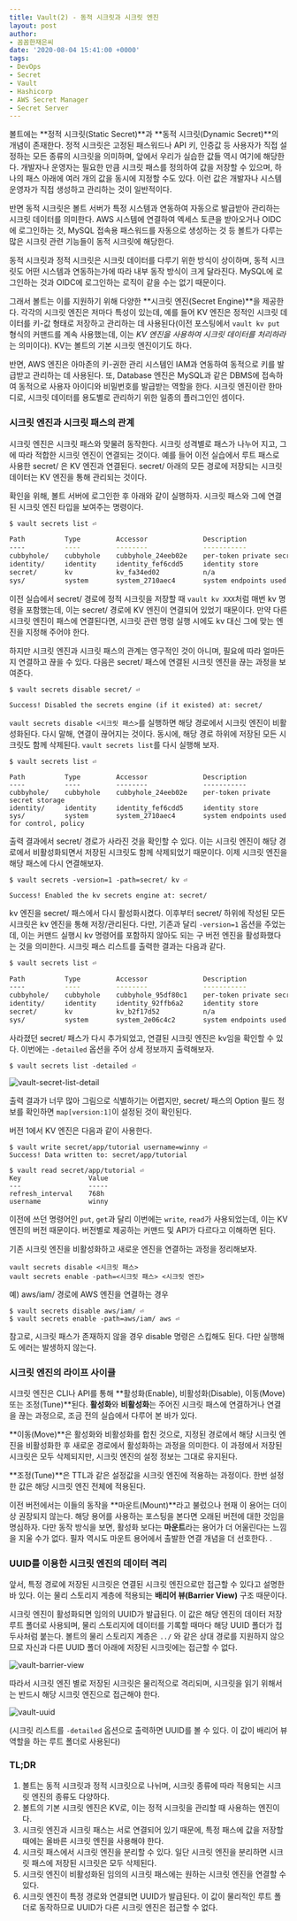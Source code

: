 ```yaml
---
title: Vault(2) - 동적 시크릿과 시크릿 엔진
layout: post
author:
- 꼼꼼한재은씨
date: '2020-08-04 15:41:00 +0000'
tags:
- DevOps
- Secret
- Vault
- Hashicorp
- AWS Secret Manager
- Secret Server
---
```


볼트에는 **정적 시크릿(Static Secret)**과 **동적 시크릿(Dynamic Secret)**의 개념이 존재한다. 정적 시크릿은 고정된 패스워드나 API 키, 인증값 등 사용자가 직접 설정하는 모든 종류의 시크릿을 의미하며, 앞에서 우리가 실습한 값들 역시 여기에 해당한다. 개발자나 운영자는 필요한 만큼 시크릿 패스를 정의하여 값을 저장할 수 있으며, 하나의 패스 아래에 여러 개의 값을 동시에 지정할 수도 있다. 이런 값은 개발자나 시스템 운영자가 직접 생성하고 관리하는 것이 일반적이다. 

반면 동적 시크릿은 볼트 서버가 특정 시스템과 연동하여 자동으로 발급받아 관리하는 시크릿 데이터를 의미한다. AWS 시스템에 연결하여 엑세스 토큰을 받아오거나 OIDC에 로그인하는 것, MySQL 접속용 패스워드를 자동으로 생성하는 것 등 볼트가 다루는 많은 시크릿 관련 기능들이 동적 시크릿에 해당한다.

동적 시크릿과 정적 시크릿은 시크릿 데이터를 다루기 위한 방식이 상이하며, 동적 시크릿도 어떤 시스템과 연동하는가에 따라 내부 동작 방식이 크게 달라진다. MySQL에 로그인하는 것과 OIDC에 로그인하는 로직이 같을 수는 없기 때문이다.  

그래서 볼트는 이를 지원하기 위해 다양한 **시크릿 엔진(Secret Engine)**을 제공한다. 각각의 시크릿 엔진은 저마다 특성이 있는데, 예를 들어 KV 엔진은 정적인 시크릿 데이터를 키-값 형태로 저장하고 관리하는 데 사용된다(이전 포스팅에서 `vault kv put` 형식의 커맨드를 계속 사용했는데, 이는 *KV 엔진을 사용하여 시크릿 데이터를 처리하라*는 의미이다). KV는 볼트의 기본 시크릿 엔진이기도 하다. 

반면, AWS 엔진은 아마존의 키-권한 관리 시스템인 IAM과 연동하여 동적으로 키를 발급받고 관리하는 데 사용된다. 또, Database 엔진은 MySQL과 같은 DBMS에 접속하여 동적으로 사용자 아이디와 비밀번호를 발급받는 역할을 한다. 시크릿 엔진이란 한마디로, 시크릿 데이터를 용도별로 관리하기 위한 일종의 플러그인인 셈이다. 

### 시크릿 엔진과 시크릿 패스의 관계 

시크릿 엔진은 시크릿 패스와 맞물려 동작한다. 시크릿 성격별로 패스가 나누어 지고, 그에 따라 적합한 시크릿 엔진이 연결되는 것이다. 예를 들어 이전 실습에서 루트 패스로 사용한 secret/ 은 KV 엔진과 연결된다. secret/ 아래의 모든 경로에 저장되는 시크릿 데이터는 KV 엔진을 통해 관리되는 것이다. 

확인을 위해, 볼트 서버에 로그인한 후 아래와 같이 실행하자. 시크릿 패스와 그에 연결된 시크릿 엔진 타입을 보여주는 명령이다. 

``` bash
$ vault secrets list ⏎

Path          Type         Accessor              Description
----          ----         --------              -----------
cubbyhole/    cubbyhole    cubbyhole_24eeb02e    per-token private secret storage
identity/     identity     identity_fef6cdd5     identity store
secret/       kv           kv_fa34ed02           n/a
sys/          system       system_2710aec4       system endpoints used for control, policy
```

이전 실습에서 secret/ 경로에 정적 시크릿을 저장할 때 `vault kv XXX`처럼 매번 kv 명령을 포함했는데, 이는 secret/ 경로에 KV 엔진이 연결되어 있었기 때문이다. 만약 다른 시크릿 엔진이 패스에 연결된다면, 시크릿 관련 명령 실행 시에도 kv 대신 그에 맞는 엔진을 지정해 주어야 한다. 

하지만 시크릿 엔진과 시크릿 패스의 관계는 영구적인 것이 아니며, 필요에 따라 얼마든지 연결하고 끊을 수 있다. 다음은 secret/ 패스에 연결된 시크릿 엔진을 끊는 과정을 보여준다.   

```shell
$ vault secrets disable secret/ ⏎

Success! Disabled the secrets engine (if it existed) at: secret/
```

`vault secrets disable <시크릿 패스>`를 실행하면 해당 경로에서 시크릿 엔진이 비활성화된다. 다시 말해, 연결이 끊어지는 것이다. 동시에, 해당 경로 하위에 저장된 모든 시크릿도 함께 삭제된다. `vault secrets list`를 다시 실행해 보자. 

```shell
$ vault secrets list ⏎

Path          Type         Accessor              Description
----          ----         --------              -----------
cubbyhole/    cubbyhole    cubbyhole_24eeb02e    per-token private secret storage
identity/     identity     identity_fef6cdd5     identity store
sys/          system       system_2710aec4       system endpoints used for control, policy
```

출력 결과에서 secret/ 경로가 사라진 것을 확인할 수 있다. 이는 시크릿 엔진이 해당 경로에서 비활성화되면서 저장된 시크릿도 함께 삭제되었기 때문이다. 이제 시크릿 엔진을 해당 패스에 다시 연결해보자. 

```shell
$ vault secrets -version=1 -path=secret/ kv ⏎

Success! Enabled the kv secrets engine at: secret/
```

kv 엔진을 secret/ 패스에서 다시 활성화시켰다. 이후부터 secret/ 하위에 작성된 모든 시크릿은 kv 엔진을 통해 저장/관리된다. 다만, 기존과 달리 `-version=1` 옵션을 주었는데, 이는 커맨드 실행시 kv 명령어를 포함하지 않아도 되는 구 버전 엔진을 활성화했다는 것을 의미한다. 시크릿 패스 리스트를 출력한 결과는 다음과 같다.  

```sh 
$ vault secrets list ⏎

Path          Type         Accessor              Description
----          ----         --------              -----------
cubbyhole/    cubbyhole    cubbyhole_95df80c1    per-token private secret storage
identity/     identity     identity_92ffb6a2     identity store
secret/       kv           kv_b2f17d52           n/a
sys/          system       system_2e06c4c2       system endpoints used for control, policy 
```

사라졌던 secret/ 패스가 다시 추가되었고, 연결된 시크릿 엔진은 kv임을 확인할 수 있다. 이번에는 `-detailed` 옵션을 주어 상세 정보까지 출력해보자. 

```shell 
$ vault secrets list -detailed ⏎
```

![vault-secret-list-detail](/assets/images/vault/vault-secret-list-detail.png)

출력 결과가 너무 많아 그림으로 식별하기는 어렵지만, secret/ 패스의 Option 필드 정보를 확인하면 `map[version:1]`이 설정된 것이 확인된다. 

버전 1에서 KV 엔진은 다음과 같이 사용한다.  

```shell
$ vault write secret/app/tutorial username=winny ⏎
Success! Data written to: secret/app/tutorial

$ vault read secret/app/tutorial ⏎ 
Key                 Value
---                 -----
refresh_interval    768h
username            winny
```

이전에 쓰던 명령어인 `put`, `get`과 달리 이번에는 `write`, `read`가 사용되었는데, 이는 KV 엔진의 버전 때문이다. 버전별로 제공하는 커맨드 및 API가 다르다고 이해하면 된다. 

기존 시크릿 엔진을 비활성화하고 새로운 엔진을 연결하는 과정을 정리해보자.   

```shell
vault secrets disable <시크릿 패스>
vault secrets enable -path=<시크릿 패스> <시크릿 엔진>
```

예) aws/iam/ 경로에 AWS 엔진을 연결하는 경우 

```shell
$ vault secrets disable aws/iam/ ⏎
$ vault secrets enable -path=aws/iam/ aws ⏎
```

참고로, 시크릿 패스가 존재하지 않을 경우 disable 명령은 스킵해도 된다. 다만 실행해도 에러는 발생하지 않는다. 

### 시크릿 엔진의 라이프 사이클

시크릿 엔진은 CLI나 API를 통해 **활성화(Enable), 비활성화(Disable), 이동(Move) 또는 조정(Tune)**된다. **활성화**와 **비활성화**는 주어진 시크릿 패스에 연결하거나 연결을 끊는 과정으로, 조금 전의 실습에서 다루어 본 바가 있다.

**이동(Move)**은 활성화와 비활성화를 합친 것으로, 지정된 경로에서 해당 시크릿 엔진을 비활성화한 후 새로운 경로에서 활성화하는 과정을 의미한다. 이 과정에서 저장된 시크릿은 모두 삭제되지만, 시크릿 엔진의 설정 정보는 그대로 유지된다. 

**조정(Tune)**은 TTL과 같은 설정값을 시크릿 엔진에 적용하는 과정이다. 한번 설정한 값은 해당 시크릿 엔진 전체에 적용된다. 

이전 버전에서는 이들의 동작을 **마운트(Mount)**라고 불렀으나 현재 이 용어는 더이상 권장되지 않는다. 해당 용어를 사용하는 포스팅을 본다면 오래된 버전에 대한 것임을 명심하자. 다만 동작 방식을 보면, 활성화 보다는 **마운트**라는 용어가 더 어울린다는 느낌을 지울 수가 없다. 필자 역시도 마운트 용어에서 출발한 연결 개념을 더 선호한다. .



### UUID를 이용한 시크릿 엔진의 데이터 격리 

앞서, 특정 경로에 저장된 시크릿은 연결된 시크릿 엔진으로만 접근할 수 있다고 설명한 바 있다. 이는 물리 스토리지 계층에 적용되는 **배리어 뷰(Barrier View)** 구조 때문이다. 

시크릿 엔진이 활성화되면 임의의 UUID가 발급된다. 이 값은 해당 엔진의 데이터 저장 루트 폴더로 사용되며, 물리 스토리지에 데이터를 기록할 때마다 해당 UUID 폴더가 접두사처럼 붙는다. 볼트의 물리 스토리지 계층은 `../` 와 같은 상대 경로를 지원하지 않으므로 자신과 다른 UUID 폴더 아래에 저장된 시크릿에는 접근할 수 없다. 

![vault-barrier-view](/assets/images/vault/vault-barrier-view.png)

따라서 시크릿 엔진 별로 저장된 시크릿은 물리적으로 격리되며, 시크릿을 읽기 위해서는 반드시 해당 시크릿 엔진으로 접근해야 한다. 

![vault-uuid](/assets/images/vault/vault-uuid.png)

(시크릿 리스트를 `-detailed` 옵션으로 출력하면 UUID를 볼 수 있다. 이 값이 배리어 뷰 역할을 하는 루트 폴더로 사용된다) 



### TL;DR 

1. 볼트는 동적 시크릿과 정적 시크릿으로 나뉘며, 시크릿 종류에 따라 적용되는 시크릿 엔진의 종류도 다양하다. 
2. 볼트의 기본 시크릿 엔진은 KV로, 이는 정적 시크릿을 관리할 때 사용하는 엔진이다.  
3. 시크릿 엔진과 시크릿 패스는 서로 연결되어 있기 때문에, 특정 패스에 값을 저장할 때에는 올바른 시크릿 엔진을 사용해야 한다. 
4. 시크릿 패스에서 시크릿 엔진을 분리할 수 있다. 일단 시크릿 엔진을 분리하면 시크릿 패스에 저장된 시크릿은 모두 삭제된다. 
5. 시크릿 엔진이 비활성화된 임의의 시크릿 패스에는 원하는 시크릿 엔진을 연결할 수 있다.
6. 시크릿 엔진이 특정 경로와 연결되면 UUID가 발급된다. 이 값이 물리적인 루트 폴더로 동작하므로 UUID가 다른 시크릿 엔진은 접근할 수 없다.
